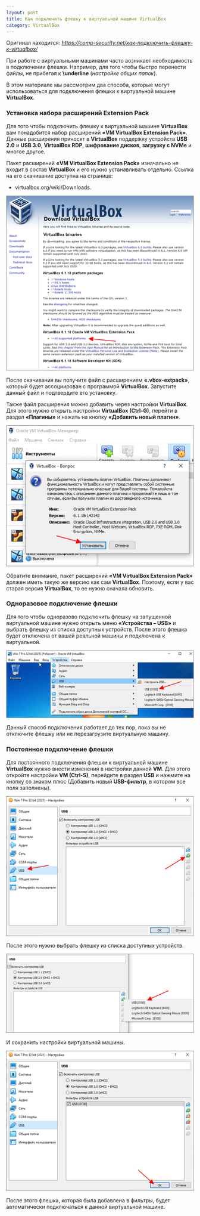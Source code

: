```yaml
---
layout: post
title: Как подключить флешку к виртуальной машине VirtualBox
category: VirtualBox
---
```


Оригинал находится: *https://comp-security.net/как-подключить-флешку-к-virtualbox/*

При работе с виртуальными машинами часто возникает необходимость в подключении флешки. Например, для того чтобы быстро перенести файлы, не прибегая к **\underline** (*настройке общих папок*).

В этом материале мы рассмотрим два способа, которые могут использоваться для подключения флешки к виртуальной машине **VirtualBox**.

### Установка набора расширений Extension Pack

Для того чтобы подключить флешку к виртуальной машине **VirtualBox** вам понадобится набор расширений **«VM VirtualBox Extension Pack»**. Данные расширения приносят в **VirtualBox** поддержку устройств **USB 2.0** и **USB 3.0**, **VirtualBox RDP**, **шифрование дисков**, **загрузку с NVMe** и многое другое.

Пакет расширений **«VM VirtualBox Extension Pack»** изначально не входит в состав **VirtualBox** и его нужно устанавливать отдельно. Ссылка на его скачивание доступна на странице:

-  virtualbox.org/wiki/Downloads.
	
![](/image/vb_flash/1.png)

После скачивания вы получите файл с расширением **«.vbox-extpack»**, который будет ассоциирован с программой **VirtualBox**. Запустите данный файл и подтвердите его установку.
	
Также файл расширения можно добавить через настройки **VirtualBox**. Для этого нужно открыть настройки **VirtualBox (Ctrl-G)**, перейти в раздел **«Плагины»** и нажать на кнопку **«Добавить новый плагин»**.
	
![](/image/vb_flash/2.png)
	   
Обратите внимание, пакет расширений **«VM VirtualBox Extension Pack»** должен иметь такую же версию как сам **VirtualBox**. Поэтому, если у вас старая версия **VirtualBox**, то ее нужно сначала обновить.
	
### Одноразовое подключение флешки

Для того чтобы одноразово подключить флешку на запущенной виртуальной машине нужно открыть меню **«Устройства – USB»** и выбрать флешку из списка доступных устройств. После этого флешка будет отключена от вашей реальной машины и подключена к виртуальной.

![](/image/vb_flash/3.png)
		  
Данный способ подключения работает до тех пор, пока вы не отключите флешку или не перезагрузите виртуальную машину.

### Постоянное подключение флешки

Для постоянного подключения флешки к виртуальной машине **VirtualBox** нужно внести изменения в настройки данной **VM**. Для этого откройте настройки **VM (Ctrl-S)**, перейдите в раздел **USB** и нажмите на кнопку со знаком плюс (Добавить новый **USB-фильтр**, в котором все поля заполнены).
	  
![](/image/vb_flash/4.png)

После этого нужно выбрать флешку из списка доступных устройств.

![](/image/vb_flash/5.png)

И сохранить настройки виртуальной машины.
	
![](/image/vb_flash/6.png)
	
После этого флешка, которая была добавлена в фильтры, будет автоматически подключаться к данной виртуальной машине.